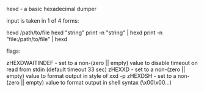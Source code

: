 hexd - a basic hexadecimal dumper


input is taken in 1 of 4 forms: 

  hexd /path/to/file
  hexd "string"
  print -n "string" | hexd
  print -n "file:/path/to/file" | hexd


flags:

  zHEXDWAITINDEF - set to a non-(zero || empty) value to disable timeout on read from stdin (default timeout 33 sec)
  zHEXXD - set to a non-(zero || empty) value to format output in style of xxd -p
  zHEXDSH - set to a non-(zero || empty) value to format output in shell syntax (\x00\x00...)

